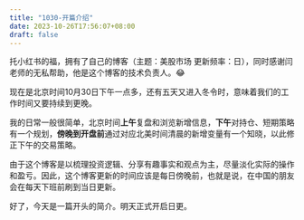 ```yaml
---
title: "1030-开篇介绍"
date: 2023-10-26T17:56:07+08:00
draft: false
---
```




托小红书的福，拥有了自己的博客（主题：美股市场    更新频率：日），同时感谢闫老师的无私帮助，他是这个博客的技术负责人。😂

现在是北京时间10月30日下午一点多，还有五天又进入冬令时，意味着我们的工作时间又要持续到更晚。

我的日常一般很简单，北京时间**上午**复盘和浏览新增信息，**下午**对持仓、短期策略有一个规划，**傍晚到开盘前**通过对应北美时间清晨的新增变量有一个知晓，以此修正下午的交易策略。

由于这个博客是以梳理投资逻辑、分享有趣事实和观点为主，尽量淡化实际的操作和盈亏。因此，这个博客更新的时间应该是每日傍晚前，也就是说，在中国的朋友会在每天下班前刷到当日更新。

好了，今天是一篇开头的简介。明天正式开启日更。







